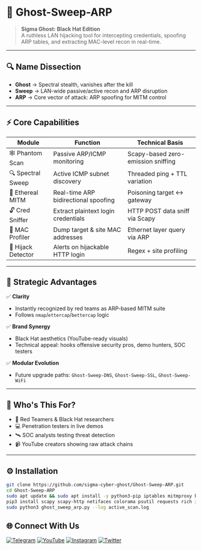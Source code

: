 # 👻 Ghost-Sweep-ARP

> **Sigma Ghost: Black Hat Edition**  
> A ruthless LAN hijacking tool for intercepting credentials, spoofing ARP tables, and extracting MAC-level recon in real-time.

---

## 🔍 Name Dissection

- **Ghost** → Spectral stealth, vanishes after the kill  
- **Sweep** → LAN-wide passive/active recon and ARP disruption  
- **ARP** → Core vector of attack: ARP spoofing for MITM control  

---

## ⚡ Core Capabilities

| Module            | Function                           | Technical Basis                     |
|-------------------|------------------------------------|-------------------------------------|
| 🕸 Phantom Scan     | Passive ARP/ICMP monitoring         | Scapy-based zero-emission sniffing  |
| 🔍 Spectral Sweep   | Active ICMP subnet discovery        | Threaded ping + TTL variation       |
| 👥 Ethereal MITM    | Real-time ARP bidirectional spoofing| Poisoning target ↔ gateway          |
| 🔓 Cred Sniffer     | Extract plaintext login credentials | HTTP POST data sniff via Scapy      |
| 🧬 MAC Profiler     | Dump target & site MAC addresses    | Ethernet layer query via ARP        |
| 🚨 Hijack Detector  | Alerts on hijackable HTTP login     | Regex + site profiling              |

---

## 🚀 Strategic Advantages

✅ **Clarity**  
- Instantly recognized by red teams as ARP-based MITM suite  
- Follows `nmap`/`ettercap`/`bettercap` logic  

✅ **Brand Synergy**  
- Black Hat aesthetics (YouTube-ready visuals)  
- Technical appeal: hooks offensive security pros, demo hunters, SOC testers  

✅ **Modular Evolution**  
- Future upgrade paths: `Ghost-Sweep-DNS`, `Ghost-Sweep-SSL`, `Ghost-Sweep-WiFi`

---

## 🎯 Who's This For?

- 🧠 Red Teamers & Black Hat researchers  
- 💻 Penetration testers in live demos  
- 🛰 SOC analysts testing threat detection  
- 📹 YouTube creators showing raw attack chains  

---

## ⚙️ Installation

```bash
git clone https://github.com/sigma-cyber-ghost/Ghost-Sweep-ARP.git
cd Ghost-Sweep-ARP
sudo apt update && sudo apt install -y python3-pip iptables mitmproxy bettercap
pip3 install scapy scapy-http netifaces colorama psutil requests rich iptables  mitmproxy
sudo python3 ghost_sweep_arp.py --log active_scan.log


```
## 🌐 Connect With Us

[![Telegram](https://img.shields.io/badge/Telegram-Sigma_Ghost-blue?logo=telegram)](https://t.me/Sigma_Cyber_Ghost)  [![YouTube](https://img.shields.io/badge/YouTube-Sigma_Ghost-red?logo=youtube)](https://www.youtube.com/@sigma_ghost_hacking)  [![Instagram](https://img.shields.io/badge/Instagram-Safder_Khan-purple?logo=instagram)](https://www.instagram.com/safderkhan0800_/)  [![Twitter](https://img.shields.io/badge/Twitter-@safderkhan0800_-1DA1F2?logo=twitter)](https://twitter.com/safderkhan0800_)
